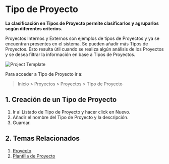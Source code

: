 <!-- add-breadcrumbs -->
# Tipo de Proyecto

**La clasificación en Tipos de Proyecto permite clasificarlos y agruparlos según diferentes criterios.**

Proyectos Internos y Externos son ejemplos de tipos de Proyectos y ya se encuentran presentes en el sistema. Se pueden añadir más Tipos de Proyectos. Esto resulta útil cuando se realiza algún análisis de los Proyectos y se desea filtrar la información en base a Tipos de Proyectos. 

<img class="screenshot" alt="Project Template" src="{{docs_base_url}}/assets/img/project/projects-project-type1.png">

Para acceder a Tipo de Proyecto ir a:

> Inicio > Proyectos > Proyectos > Tipo de Proyecto

## 1. Creación de un Tipo de Proyecto

  1. Ir al Listado de Tipo de Proyecto y hacer click en Nuevo.
  2. Añadir el nombre del Tipo de Proyecto y la descripción.
  3. Guardar.

## 2. Temas Relacionados
  1. [Proyecto](/docs/user/manual/es/projects/project)
  2. [Plantilla de Proyecto](/docs/user/manual/es/projects/project-template)
